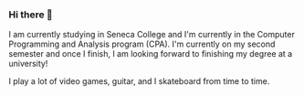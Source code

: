 ### Hi there 👋

<!--
**jasonalferez/jasonalferez** is a ✨ _special_ ✨ repository because its `README.md` (this file) appears on your GitHub profile.

Here are some ideas to get you started:

- 🔭 I’m currently working on making an application for nWHacks
- 🌱 I’m currently learning how to make applications using Unity.
- 👯 I’m looking to collaborate on creating small projects
- 🤔 I’m looking for help with ideas for future projects
- 💬 Ask me about anything...
- 📫 How to reach me: jasonalferez154@gmail.com
- 😄 Pronouns: he/him
- ⚡ Fun fact: I really like boba lol.
-->

I am currently studying in Seneca College and I'm currently in the Computer Programming and Analysis program (CPA). I'm currently on my second semester and once I finish, I am looking forward to finishing my degree at a university!

I play a lot of video games, guitar, and I skateboard from time to time.
